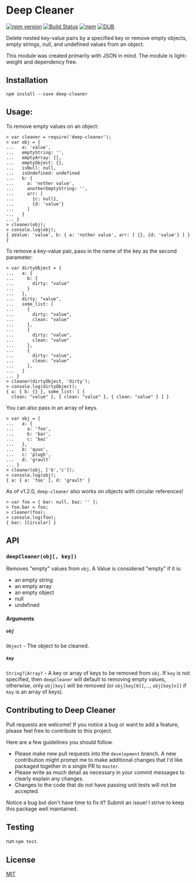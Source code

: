 # Deep Cleaner
[![npm version](https://badge.fury.io/js/deep-cleaner.svg)](https://badge.fury.io/js/deep-cleaner)
[![Build Status](https://travis-ci.com/darksinge/deep-cleaner.svg?branch=master)](https://travis-ci.com/darksinge/deep-cleaner)
[![npm](https://img.shields.io/npm/v/npm.svg)]()
[![DUB](https://img.shields.io/dub/l/vibe-d.svg)]()

Delete nested key-value pairs by a specified key or remove empty objects, empty strings, null, and undefined values from an object. 

This module was created primarily with JSON in mind. The module is light-weight and dependency free.

## Installation

`npm install --save deep-cleaner`

## Usage:

To remove empty values on an object:

```
> var cleaner = require('deep-cleaner');
> var obj = {
...   a: 'value',
...   emptyString: '',
...   emptyArray: [],
...   emptyObject: {},
...   isNull: null,
...   isUndefined: undefined
...   b: {
...     a: 'nother value',
...     anotherEmptyString: '',
...     arr: [
...       {c: null},
...       {d: 'value'}
...     ]
...   }
... }
> cleaner(obj);
> console.log(obj);
{ aValue: 'value', b: { a: 'nother value', arr: [ {}, {d: 'value'} ] } }
```

To remove a key-value pair, pass in the name of the key as the second parameter:

```
> var dirtyObject = {
...   a: {
...     b: {
...       dirty: "value"
...     }
...   },
...   dirty: "value",
...   some_list: [
...     {
...       dirty: "value",
...       clean: "value"
...     },
...     {
...       dirty: "value",
...       clean: "value"
...     },
...     {
...       dirty: "value",
...       clean: "value"
...     },
...   ]
... }
> cleaner(dirtyObject, 'dirty');
> console.log(dirtyObject);
{ a: { b: {} }, some_list: [ {
  clean: "value" }, { clean: "value" }, { clean: "value" } ] }
```

You can also pass in an array of keys.

```
> var obj = {
...   a: {
...     a: 'foo',
...     b: 'bar',
...     c: 'baz'
...   },
...   b: 'quux',
...   c: 'plugh',
...   d: 'grault'
... }
> cleaner(obj, ['b','c']);
> console.log(obj);
{ a: { a: 'foo' }, d: 'grault' }
```

As of v1.2.0, `deep-cleaner` also works on objects with circular references!
```
> var foo = { bar: null, baz: '' };
> foo.bar = foo;
> cleaner(foo);
> console.log(foo);
{ bar: [Circular] }
```

## API

<!--lint enable code-block-style-->

### `deepCleaner(obj[, key])`

Removes "empty" values from `obj`. A Value is considered "empty" if it is:

 - an empty string
 - an empty array
 - an empty object
 - null
 - undefined

#### Arguments

##### `obj`

`Object` - The object to be cleaned.

##### `key` 

`String?|Array?` - A key or array of keys to be removed from `obj`. If `key` is not
specified, then `deepCleaner` will default to removing empty values, otherwise, only
`obj[key]` will be removed (or `obj[key[0]]`,..., `obj[key[n]]` if `key` is an array of keys).

## Contributing to Deep Cleaner
Pull requests are welcome! If you notice a bug or want to add a feature, please feel free to contribute
to this project.

Here are a few guidelines you should follow.
 - Please make new pull requests into the `development` branch. A new contribution might prompt me to make additional changes that I'd like packaged together in a single PR to `master`.
 - Please write as much detail as necessary in your commit messages to clearly explain any changes.
 - Changes to the code that do not have passing unit tests will not be accepted.
 
 Notice a bug but don't have time to fix it? Submit an issue! I strive to keep this package well maintained.

## Testing

run `npm test`.

## License

[MIT][license]


<!-- links -->

[license]: LICENSE.md